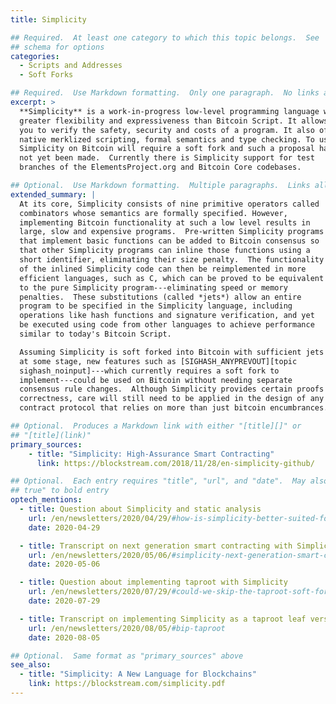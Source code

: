 ```yaml
---
title: Simplicity

## Required.  At least one category to which this topic belongs.  See
## schema for options
categories:
  - Scripts and Addresses
  - Soft Forks

## Required.  Use Markdown formatting.  Only one paragraph.  No links allowed.
excerpt: >
  **Simplicity** is a work-in-progress low-level programming language with
  greater flexibility and expressiveness than Bitcoin Script. It allows
  you to verify the safety, security and costs of a program. It also offers
  native merklized scripting, formal semantics and type checking. To use
  Simplicity on Bitcoin will require a soft fork and such a proposal has
  not yet been made.  Currently there is Simplicity support for test
  branches of the ElementsProject.org and Bitcoin Core codebases.

## Optional.  Use Markdown formatting.  Multiple paragraphs.  Links allowed.
extended_summary: |
  At its core, Simplicity consists of nine primitive operators called
  combinators whose semantics are formally specified. However,
  implementing Bitcoin functionality at such a low level results in
  large, slow and expensive programs.  Pre-written Simplicity programs
  that implement basic functions can be added to Bitcoin consensus so
  that other Simplicity programs can inline those functions using a
  short identifier, eliminating their size penalty.  The functionality
  of the inlined Simplicity code can then be reimplemented in more
  efficient languages, such as C, which can be proved to be equivalent
  to the pure Simplicity program---eliminating speed or memory
  penalties.  These substitutions (called *jets*) allow an entire
  program to be specified in the Simplicity language, including
  operations like hash functions and signature verification, and yet
  be executed using code from other languages to achieve performance
  similar to today's Bitcoin Script.

  Assuming Simplicity is soft forked into Bitcoin with sufficient jets
  at some stage, new features such as [SIGHASH_ANYPREVOUT][topic
  sighash_noinput]---which currently requires a soft fork to
  implement---could be used on Bitcoin without needing separate
  consensus rule changes.  Although Simplicity provides certain proofs of
  correctness, care will still need to be applied in the design of any
  contract protocol that relies on more than just bitcoin encumbrances.

## Optional.  Produces a Markdown link with either "[title][]" or
## "[title](link)"
primary_sources:
    - title: "Simplicity: High-Assurance Smart Contracting"
      link: https://blockstream.com/2018/11/28/en-simplicity-github/

## Optional.  Each entry requires "title", "url", and "date".  May also use "feature:
## true" to bold entry
optech_mentions:
  - title: Question about Simplicity and static analysis
    url: /en/newsletters/2020/04/29/#how-is-simplicity-better-suited-for-static-analysis-compared-to-script
    date: 2020-04-29

  - title: Transcript on next generation smart contracting with Simplicity
    url: /en/newsletters/2020/05/06/#simplicity-next-generation-smart-contracting
    date: 2020-05-06

  - title: Question about implementing taproot with Simplicity
    url: /en/newsletters/2020/07/29/#could-we-skip-the-taproot-soft-fork-and-instead-use-simplicity-to-write-the-equivalent-of-taproot-scripts
    date: 2020-07-29

  - title: Transcript on implementing Simplicity as a taproot leaf version
    url: /en/newsletters/2020/08/05/#bip-taproot
    date: 2020-08-05

## Optional.  Same format as "primary_sources" above
see_also:
  - title: "Simplicity: A New Language for Blockchains"
    link: https://blockstream.com/simplicity.pdf
---
```


